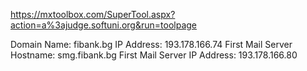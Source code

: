 https://mxtoolbox.com/SuperTool.aspx?action=a%3ajudge.softuni.org&run=toolpage

Domain Name: fibank.bg
IP Address: 193.178.166.74
First Mail Server Hostname: smg.fibank.bg
First Mail Server IP Address: 193.178.166.80
